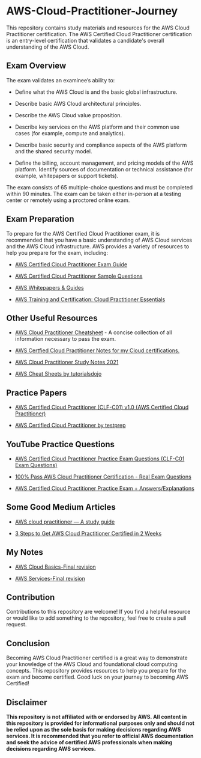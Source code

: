 # AWS-Cloud-Practitioner-Journey
This repository contains study materials and resources for the AWS Cloud Practitioner certification. 
The AWS Certified Cloud Practitioner certification is an entry-level certification that validates a candidate's overall understanding of the AWS Cloud.

## Exam Overview
The exam validates an examinee’s ability to:

- Define what the AWS Cloud is and the basic global infrastructure.

- Describe basic AWS Cloud architectural principles.

- Describe the AWS Cloud value proposition.

- Describe key services on the AWS platform and their common use cases (for example, compute and analytics).

- Describe basic security and compliance aspects of the AWS platform and the shared security model.

- Define the billing, account management, and pricing models of the AWS platform.
Identify sources of documentation or technical assistance (for example, whitepapers or support tickets).



The exam consists of 65 multiple-choice questions and must be completed within 90 minutes. The exam can be taken either in-person at a testing center or remotely using a proctored online exam.

## Exam Preparation
To prepare for the AWS Certified Cloud Practitioner exam, it is recommended that you have a basic understanding of AWS Cloud services and the AWS Cloud infrastructure. AWS provides a variety of resources to help you prepare for the exam, including:

- [AWS Certified Cloud Practitioner Exam Guide](https://d1.awsstatic.com/training-and-certification/docs-cloud-practitioner/AWS-Certified-Cloud-Practitioner_Exam-Guide.pdf)

- [AWS Certified Cloud Practitioner Sample Questions](https://d1.awsstatic.com/training-and-certification/docs-cloud-practitioner/AWS-Certified-Cloud-Practitioner_Sample-Questions.pdf)

- [AWS Whitepapers & Guides](https://aws.amazon.com/whitepapers/?whitepapers-main.sort-by=item.additionalFields.sortDate&whitepapers-main.sort-order=desc&awsf.whitepapers-content-type=*all&awsf.whitepapers-global-methodology=*all&awsf.whitepapers-tech-category=*all&awsf.whitepapers-industries=*all&awsf.whitepapers-business-category=*all)

- [AWS Training and Certification: Cloud Practitioner Essentials](https://aws.amazon.com/training/learn-about/cloud-practitioner/)

## Other Useful Resources

- [AWS Cloud Practitioner Cheatsheet](https://digitalcloud.training/category/aws-cheat-sheets/aws-cloud-practitioner/) - A concise collection of all information necessary to pass the exam. 

- [AWS Certfied Cloud Practitioner Notes for my Cloud certifications.](https://rishabkumar7.github.io/CloudNotes/CPP.html)

- [AWS Cloud Practitioner Study Notes 2021](https://plainenglish.io/blog/aws-cloud-practitioner-study-notes-2021)

- [AWS Cheat Sheets by tutorialsdojo](https://tutorialsdojo.com/aws-cheat-sheets/)


## Practice Papers
- [AWS Certified Cloud Practitioner (CLF-C01) v1.0 (AWS Certified Cloud Practitioner)](https://www.itexams.com/exam/AWS-Certified-Cloud-Practitioner)

- [AWS Certified Cloud Practitioner by testprep](https://www.testpreptraining.com/aws-cloud-practitioner-exam-questions)

## YouTube Practice Questions
- [AWS Certified Cloud Practitioner Practice Exam Questions (CLF-C01 Exam Questions)](https://www.youtube.com/watch?v=FXKE1SfityA)

- [100% Pass AWS Cloud Practitioner Certification - Real Exam Questions](https://www.youtube.com/playlist?list=PL_0RK_1F4sTDNZOzu4aQ0h7RBA6tPwuUj)

- [AWS Certified Cloud Practitioner Practice Exam + Answers/Explanations](https://www.youtube.com/watch?v=YQjgampYzsw)

## Some Good Medium Articles

- [AWS cloud practitioner — A study guide](https://medium.com/adventures-in-consumer-technology/aws-cloud-practitioner-a-study-guide-86f4c143c5ef)

- [3 Steps to Get AWS Cloud Practitioner Certified in 2 Weeks](https://towardsdatascience.com/3-steps-to-get-aws-cloud-practitioner-certified-in-2-weeks-or-less-772178f48249)

## My Notes

- [AWS Cloud Basics-Final revision](https://github.com/shubh0614/AWS-Cloud-Practitioner-Journey/blob/main/My%20Revision%20Notes/Aws%20Basics.pdf) 

- [AWS Services-Final revision](https://github.com/shubh0614/AWS-Cloud-Practitioner-Journey/blob/main/My%20Revision%20Notes/AWS%20Services.pdf) 

## Contribution
Contributions to this repository are welcome! If you find a helpful resource or would like to add something to the repository, feel free to create a pull request.

## Conclusion
Becoming AWS Cloud Practitioner certified is a great way to demonstrate your knowledge of the AWS Cloud and foundational cloud computing concepts. This repository provides resources to help you prepare for the exam and become certified. Good luck on your journey to becoming AWS Certified!

## Disclaimer
**This repository is not affiliated with or endorsed by AWS. All content in this repository is provided for informational purposes only and should not be relied upon as the sole basis for making decisions regarding AWS services. It is recommended that you refer to official AWS documentation and seek the advice of certified AWS professionals when making decisions regarding AWS services.**
